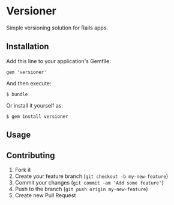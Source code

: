 # Versioner

Simple versioning solution for Rails apps.

## Installation

Add this line to your application's Gemfile:

    gem 'versioner'

And then execute:

    $ bundle

Or install it yourself as:

    $ gem install versioner

## Usage



## Contributing

1. Fork it
2. Create your feature branch (`git checkout -b my-new-feature`)
3. Commit your changes (`git commit -am 'Add some feature'`)
4. Push to the branch (`git push origin my-new-feature`)
5. Create new Pull Request
